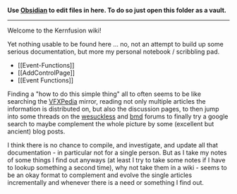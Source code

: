 **Use [Obsidian](https://obsidian.md) to edit files in here. To do so just open this folder as a vault.**

-----

Welcome to the Kernfusion wiki!

Yet nothing usable to be found here ... no, not an attempt to build up some serious documentation, but more my personal notebook / scribbling pad.

* [[Event-Functions]]
* [[AddControlPage]]
* [[Event Functions]]

Finding a "how to do this simple thing" all to often seems to be like searching the [VFXPedia](https://www.steakunderwater.com/VFXPedia/96.0.243.189/index4875.html?title=Main_Page) mirror, reading not only multiple articles the information is distributed on, but also the discussion pages, to then jump into some threads on the [wesuckless](https://www.steakunderwater.com/wesuckless/) and [bmd](https://forum.blackmagicdesign.com) forums to finally try a google search to maybe complement the whole picture by some (excellent but ancient) blog posts.

I think there is no chance to compile, and investigate, and update all that documentation - in particular not for a single person. But as I take my notes of some things I find out anyways (at least I try to take some notes if I have to lookup something a second time), why not take them in a wiki - seems to be an okay format to complement and evolve the single articles incrementally and whenever there is a need or something I find out.
